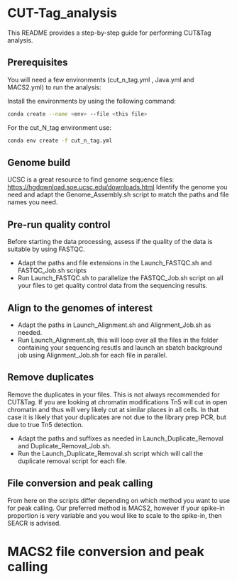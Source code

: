 # CUT-Tag_analysis

This README provides a step-by-step guide for performing CUT&Tag analysis.

## Prerequisites

You will need a few environments (cut_n_tag.yml , Java.yml and MACS2.yml) to run the analysis: 

Install the environments by using the following command:
```bash
conda create --name <env> --file <this file>
```
For the cut_N_tag environment use:
```bash
conda env create -f cut_n_tag.yml
```

## Genome build

UCSC is a great resource to find genome sequence files: https://hgdownload.soe.ucsc.edu/downloads.html
Identify the genome you need and adapt the Genome_Assembly.sh script to match the paths and file names you need.

## Pre-run quality control

Before starting the data processing, assess if the quality of the data is suitable by using FASTQC. 
*	Adapt the paths and file extensions in the Launch_FASTQC.sh and FASTQC_Job.sh scripts
*	Run Launch_FASTQC.sh to parallelize the FASTQC_Job.sh script on all your files to get quality control data from the sequencing results.

## Align to the genomes of interest
*	Adapt the paths in Launch_Alignment.sh and Alignment_Job.sh as needed. 
*	Run Launch_Alignment.sh, this will loop over all the files in the folder containing your sequencing resutls and launch an sbatch background job using Alignment_Job.sh for each file in parallel.

## Remove duplicates
Remove the duplicates in your files. This is not always recommended for CUT&Tag. If you are looking at chromatin modifications Tn5 will cut in open chromatin and thus will very likely cut at similar places in all cells. In that case it is likely that your duplicates are not due to the library prep PCR, but due to true Tn5 detection. 
* Adapt the paths and suffixes as needed in Launch_Duplicate_Removal and Duplicate_Removal_Job.sh.
* Run the Launch_Duplicate_Removal.sh script which will call the duplicate removal script for each file.  

## File conversion and peak calling
From here on the scripts differ depending on which method you want to use for peak calling. Our preferred method is MACS2, however if your spike-in proportion is very variable and you woul like to scale to the spike-in, then SEACR is advised. 

# MACS2 file conversion and peak calling

